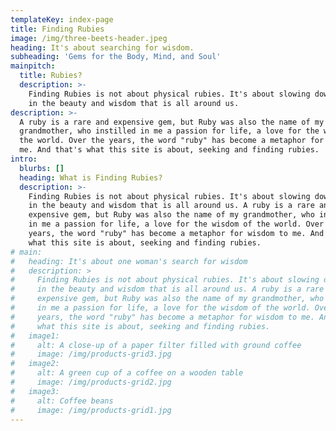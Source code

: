 ```yaml
---
templateKey: index-page
title: Finding Rubies
image: /img/three-beets-header.jpeg
heading: It's about searching for wisdom.
subheading: 'Gems for the Body, Mind, and Soul'
mainpitch:
  title: Rubies?
  description: >-
    Finding Rubies is not about physical rubies. It's about slowing down, taking
    in the beauty and wisdom that is all around us.
description: >-
  A ruby is a rare and expensive gem, but Ruby was also the name of my
  grandmother, who instilled in me a passion for life, a love for the wisdom of
  the world. Over the years, the word "ruby" has become a metaphor for wisdom to
  me. And that's what this site is about, seeking and finding rubies.
intro:
  blurbs: []
  heading: What is Finding Rubies?
  description: >-
    Finding Rubies is not about physical rubies. It's about slowing down, taking
    in the beauty and wisdom that is all around us. A ruby is a rare and
    expensive gem, but Ruby was also the name of my grandmother, who instilled
    in me a passion for life, a love for the wisdom of the world. Over the
    years, the word "ruby" has become a metaphor for wisdom to me. And that's
    what this site is about, seeking and finding rubies.
# main:
#   heading: It's about one woman's search for wisdom
#   description: >
#     Finding Rubies is not about physical rubies. It's about slowing down, taking
#     in the beauty and wisdom that is all around us. A ruby is a rare and
#     expensive gem, but Ruby was also the name of my grandmother, who instilled
#     in me a passion for life, a love for the wisdom of the world. Over the
#     years, the word "ruby" has become a metaphor for wisdom to me. And that's
#     what this site is about, seeking and finding rubies.
#   image1:
#     alt: A close-up of a paper filter filled with ground coffee
#     image: /img/products-grid3.jpg
#   image2:
#     alt: A green cup of a coffee on a wooden table
#     image: /img/products-grid2.jpg
#   image3:
#     alt: Coffee beans
#     image: /img/products-grid1.jpg
---
```


